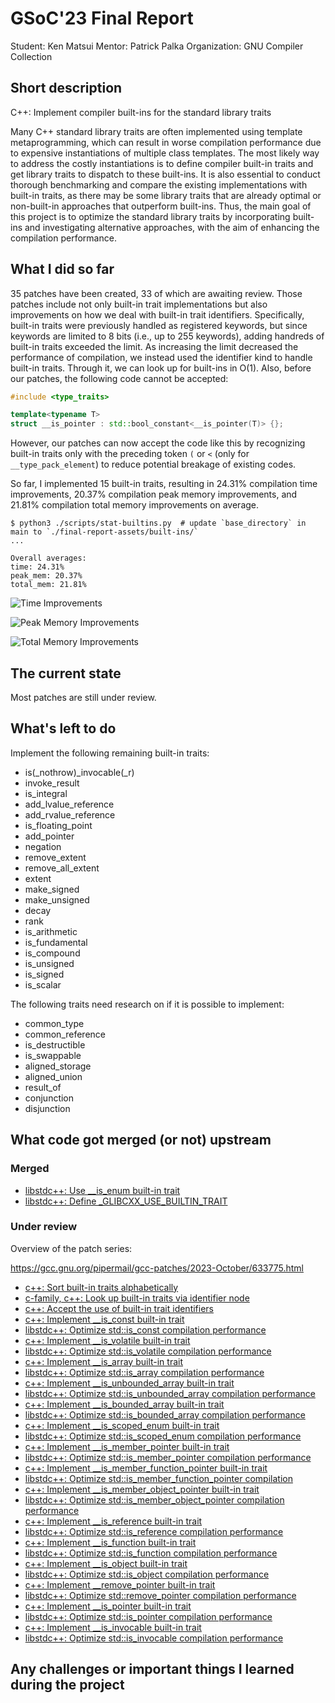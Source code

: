 # GSoC'23 Final Report

Student: Ken Matsui
Mentor: Patrick Palka
Organization: GNU Compiler Collection

## Short description

C++: Implement compiler built-ins for the standard library traits

Many C++ standard library traits are often implemented using template metaprogramming, which can result in worse compilation performance due to expensive instantiations of multiple class templates.  The most likely way to address the costly instantiations is to define compiler built-in traits and get library traits to dispatch to these built-ins.  It is also essential to conduct thorough benchmarking and compare the existing implementations with built-in traits, as there may be some library traits that are already optimal or non-built-in approaches that outperform built-ins.  Thus, the main goal of this project is to optimize the standard library traits by incorporating built-ins and investigating alternative approaches, with the aim of enhancing the compilation performance.

## What I did so far

35 patches have been created, 33 of which are awaiting review.  Those patches include not only built-in trait implementations but also improvements on how we deal with built-in trait identifiers.  Specifically, built-in traits were previously handled as registered keywords, but since keywords are limited to 8 bits (i.e., up to 255 keywords), adding handreds of built-in traits exceeded the limit.  As increasing the limit decreased the performance of compilation, we instead used the identifier kind to handle built-in traits.  Through it, we can look up for built-ins in O(1).  Also, before our patches, the following code cannot be accepted:

```cpp
#include <type_traits>

template<typename T>
struct __is_pointer : std::bool_constant<__is_pointer(T)> {};
```

However, our patches can now accept the code like this by recognizing built-in traits only with the preceding token `(` or `<` (only for `__type_pack_element`) to reduce potential breakage of existing codes.

So far, I implemented 15 built-in traits, resulting in 24.31% compilation time improvements, 20.37% compilation peak memory improvements, and 21.81% compilation total memory improvements on average.

```console
$ python3 ./scripts/stat-builtins.py  # update `base_directory` in main to `./final-report-assets/built-ins/`
...

Overall averages:
time: 24.31%
peak_mem: 20.37%
total_mem: 21.81%
```

![Time Improvements](./final-report-assets/time.png)

![Peak Memory Improvements](./final-report-assets/peak_mem.png)

![Total Memory Improvements](./final-report-assets/total_mem.png)

## The current state

Most patches are still under review.

## What's left to do

Implement the following remaining built-in traits:

* is(_nothrow)_invocable(_r)
* invoke_result
* is_integral
* add_lvalue_reference
* add_rvalue_reference
* is_floating_point
* add_pointer
* negation
* remove_extent
* remove_all_extent
* extent
* make_signed
* make_unsigned
* decay
* rank
* is_arithmetic
* is_fundamental
* is_compound
* is_unsigned
* is_signed
* is_scalar

The following traits need research on if it is possible to implement:

* common_type
* common_reference
* is_destructible
* is_swappable
* aligned_storage
* aligned_union
* result_of
* conjunction
* disjunction

## What code got merged (or not) upstream

### Merged

* [libstdc++: Use __is_enum built-in trait](https://gcc.gnu.org/git/?p=gcc.git;a=commit;h=ef42efe373b012a297e534f7fb5b30e601cc7017)
* [libstdc++: Define _GLIBCXX_USE_BUILTIN_TRAIT](https://gcc.gnu.org/git/?p=gcc.git;a=commit;h=286655d04678cb61dee9cac43b139571247c4ad1)

### Under review

Overview of the patch series:

https://gcc.gnu.org/pipermail/gcc-patches/2023-October/633775.html

* [c++: Sort built-in traits alphabetically](https://gcc.gnu.org/pipermail/gcc-patches/2023-October/633736.html)
* [c-family, c++: Look up built-in traits via identifier node](https://gcc.gnu.org/pipermail/gcc-patches/2023-October/633737.html)
* [c++: Accept the use of built-in trait identifiers](https://gcc.gnu.org/pipermail/gcc-patches/2023-October/633739.html)
* [c++: Implement __is_const built-in trait](https://gcc.gnu.org/pipermail/gcc-patches/2023-October/633740.html)
* [libstdc++: Optimize std::is_const compilation performance](https://gcc.gnu.org/pipermail/gcc-patches/2023-October/633749.html)
* [c++: Implement __is_volatile built-in trait](https://gcc.gnu.org/pipermail/gcc-patches/2023-October/633769.html)
* [libstdc++: Optimize std::is_volatile compilation performance](https://gcc.gnu.org/pipermail/gcc-patches/2023-October/633753.html)
* [c++: Implement __is_array built-in trait](https://gcc.gnu.org/pipermail/gcc-patches/2023-October/633760.html)
* [libstdc++: Optimize std::is_array compilation performance](https://gcc.gnu.org/pipermail/gcc-patches/2023-October/633743.html)
* [c++: Implement __is_unbounded_array built-in trait](https://gcc.gnu.org/pipermail/gcc-patches/2023-October/633744.html)
* [libstdc++: Optimize std::is_unbounded_array compilation performance](https://gcc.gnu.org/pipermail/gcc-patches/2023-October/633747.html)
* [c++: Implement __is_bounded_array built-in trait](https://gcc.gnu.org/pipermail/gcc-patches/2023-October/633754.html)
* [libstdc++: Optimize std::is_bounded_array compilation performance](https://gcc.gnu.org/pipermail/gcc-patches/2023-October/633746.html)
* [c++: Implement __is_scoped_enum built-in trait](https://gcc.gnu.org/pipermail/gcc-patches/2023-October/633767.html)
* [libstdc++: Optimize std::is_scoped_enum compilation performance](https://gcc.gnu.org/pipermail/gcc-patches/2023-October/633741.html)
* [c++: Implement __is_member_pointer built-in trait](https://gcc.gnu.org/pipermail/gcc-patches/2023-October/633759.html)
* [libstdc++: Optimize std::is_member_pointer compilation performance](https://gcc.gnu.org/pipermail/gcc-patches/2023-October/633745.html)
* [c++: Implement __is_member_function_pointer built-in trait](https://gcc.gnu.org/pipermail/gcc-patches/2023-October/633758.html)
* [libstdc++: Optimize std::is_member_function_pointer compilation](https://gcc.gnu.org/pipermail/gcc-patches/2023-October/633748.html)
* [c++: Implement __is_member_object_pointer built-in trait](https://gcc.gnu.org/pipermail/gcc-patches/2023-October/633764.html)
* [libstdc++: Optimize std::is_member_object_pointer compilation performance](https://gcc.gnu.org/pipermail/gcc-patches/2023-October/633751.html)
* [c++: Implement __is_reference built-in trait](https://gcc.gnu.org/pipermail/gcc-patches/2023-October/633755.html)
* [libstdc++: Optimize std::is_reference compilation performance](https://gcc.gnu.org/pipermail/gcc-patches/2023-October/633768.html)
* [c++: Implement __is_function built-in trait](https://gcc.gnu.org/pipermail/gcc-patches/2023-October/633757.html)
* [libstdc++: Optimize std::is_function compilation performance](https://gcc.gnu.org/pipermail/gcc-patches/2023-October/633742.html)
* [c++: Implement __is_object built-in trait](https://gcc.gnu.org/pipermail/gcc-patches/2023-October/633756.html)
* [libstdc++: Optimize std::is_object compilation performance](https://gcc.gnu.org/pipermail/gcc-patches/2023-October/633761.html)
* [c++: Implement __remove_pointer built-in trait](https://gcc.gnu.org/pipermail/gcc-patches/2023-October/633752.html)
* [libstdc++: Optimize std::remove_pointer compilation performance](https://gcc.gnu.org/pipermail/gcc-patches/2023-October/633766.html)
* [c++: Implement __is_pointer built-in trait](https://gcc.gnu.org/pipermail/gcc-patches/2023-October/633750.html)
* [libstdc++: Optimize std::is_pointer compilation performance](https://gcc.gnu.org/pipermail/gcc-patches/2023-October/633762.html)
* [c++: Implement __is_invocable built-in trait](https://gcc.gnu.org/pipermail/gcc-patches/2023-October/633765.html)
* [libstdc++: Optimize std::is_invocable compilation performance](https://gcc.gnu.org/pipermail/gcc-patches/2023-October/633776.html)

## Any challenges or important things I learned during the project

